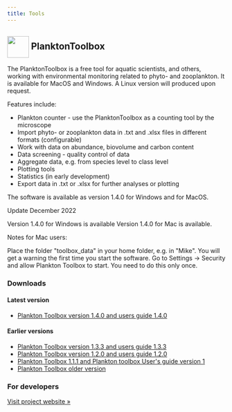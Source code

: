 ```yaml
---
title: Tools
---
```


<h2>
  <img src="/sites/default/files/plankton_toolbox_icon.png" alt="" width="50" height="50" style="vertical-align: middle;" />
  PlanktonToolbox
</h2>

The PlanktonToolbox is a free tool for aquatic scientists, and others, working with environmental monitoring related to phyto- and zooplankton. It is available for MacOS and  Windows. A Linux version will produced upon request.

Features include:

* Plankton counter - use the PlanktonToolbox as a counting tool by the microscope
* Import phyto- or zooplankton data in .txt and .xlsx files in different formats (configurable)
* Work with data on abundance, biovolume and carbon content
* Data screening - quality control of data
* Aggregate data, e.g. from species level to class level
* Plotting tools
* Statistics (in early development)
* Export data in .txt or .xlsx for further analyses or plotting

The software is available as version 1.4.0 for Windows and for MacOS.

Update  December 2022

Version 1.4.0 for Windows is available
Version 1.4.0 for Mac is available.

Notes for Mac users:

Place the folder "toolbox_data" in your home folder, e.g. in "Mike".
You will get a warning the first time you start the software. Go to Settings -> Security and allow Plankton Toolbox to start. You need to do this only once.

### Downloads

#### Latest version

* [Plankton Toolbox version 1.4.0 and users guide 1.4.0](https://data.smhi.se/oce/SLW/plankton_toolbox_1_4_0/)

#### Earlier versions
* [Plankton Toolbox version 1.3.3 and users guide 1.3.3](https://data.smhi.se/oce/SLW/plankton_toolbox_1_3_3/)
* [Plankton Toolbox version 1.2.0 and users guide 1.2.0](https://data.smhi.se/oce/SLW/plankton_toolbox_1_2_0/)
* [Plankton Toolbox 1.1.1 and Plankton toolbox User's guide version 1](https://data.smhi.se/oce/SLW/plankton_toolbox_1_1_1/)
* [Plankton Toolbox older version](http://downloads.nordicmicroalgae.org/PlanktonToolbox/)


### For developers

[Visit project website »](https://github.com/planktontoolbox)
